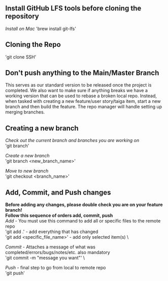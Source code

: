 ## Install GitHub LFS tools before cloning the repository

*Install on Mac*
'brew install git-lfs'

## Cloning the Repo
'git clone SSH'

## Don't push anything to the Main/Master Branch
This serves as our standard version to be released once the project is completed. We also want to make sure if anything breaks we have a working version that can be used to rebase
a broken local repo. Instead, when tasked with creating a new feature/user story/taiga item, start a new branch and then build the feature. The repo manager will handle setting up
merging branches. 

## Creating a new branch
*Check out the current branch and branches you are working on* \
'git branch'

*Create a new branch* \
'git branch <new_branch_name>'

*Move to new branch* \
'git checkout <branch_name>'

## Add, Commit, and Push changes
**Before adding any changes, please double check you are on your feature branch!** \
**Follow this sequence of orders add, commit, push** \
*Add* - You must use this command to add all or specific files to the remote repo \
'git add .' - add everything that has changed \
'git add <specific_file_name>' - add only selected item(s) \

*Commit* - Attaches a message of what was completed/errors/bugs/notes/etc. also mandatory \
'git commit -m "message you want"' \

*Push* -  final step to go from local to remote repo \
'git push'
